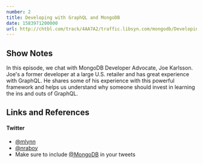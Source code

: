 ```yaml
---
number: 2
title: Developing with GraphQL and MongoDB
date: 1583971200000
url: http://chtbl.com/track/4AA7A2/traffic.libsyn.com/mongodb/Developing_with_GraphQL_and_MongoDB_-_3_11_20_3.27_PM.mp3
---
```


## Show Notes
In this episode, we chat with MongoDB Developer Advocate, Joe Karlsson. Joe's a former developer at a large U.S. retailer and has great experience with GraphQL. He shares some of his experience with this powerful framework and helps us understand why someone should invest in learning the ins and outs of GraphQL.

## Links and References
#### 

#### Twitter
 * [@mlynn](https://twitter.com/mlynn)
 * [@nraboy](https://twitter.com/nraboy)
 * Make sure to include [@MongoDB](https://twitter.com/MongoDB) in your tweets

